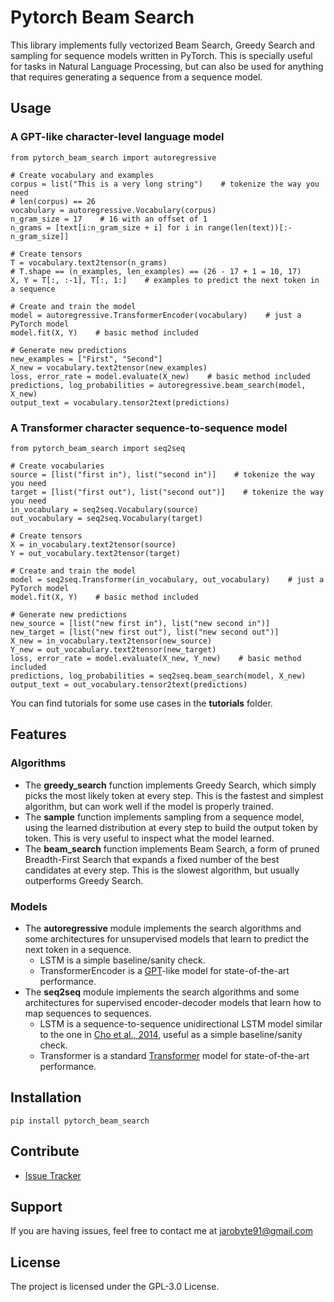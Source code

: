 # Pytorch Beam Search

This library implements fully vectorized Beam Search, Greedy Search and sampling for sequence models written in PyTorch. This is specially useful for tasks in Natural Language Processing, but can also be used for anything that requires generating a sequence from a sequence model.

## Usage

### A GPT-like character-level language model
    
    from pytorch_beam_search import autoregressive
    
    # Create vocabulary and examples
    corpus = list("This is a very long string")    # tokenize the way you need
    # len(corpus) == 26
    vocabulary = autoregressive.Vocabulary(corpus)
    n_gram_size = 17    # 16 with an offset of 1 
    n_grams = [text[i:n_gram_size + i] for i in range(len(text))[:-n_gram_size]]
    
    # Create tensors
    T = vocabulary.text2tensor(n_grams)
    # T.shape == (n_examples, len_examples) == (26 - 17 + 1 = 10, 17)
    X, Y = T[:, :-1], T[:, 1:]    # examples to predict the next token in a sequence
    
    # Create and train the model
    model = autoregressive.TransformerEncoder(vocabulary)    # just a PyTorch model
    model.fit(X, Y)    # basic method included
    
    # Generate new predictions
    new_examples = ["First", "Second"]
    X_new = vocabulary.text2tensor(new_examples)
    loss, error_rate = model.evaluate(X_new)    # basic method included
    predictions, log_probabilities = autoregressive.beam_search(model, X_new) 
    output_text = vocabulary.tensor2text(predictions)

### A Transformer character sequence-to-sequence model

    from pytorch_beam_search import seq2seq
    
    # Create vocabularies
    source = [list("first in"), list("second in")]    # tokenize the way you need
    target = [list("first out"), list("second out")]    # tokenize the way you need
    in_vocabulary = seq2seq.Vocabulary(source)
    out_vocabulary = seq2seq.Vocabulary(target)
    
    # Create tensors
    X = in_vocabulary.text2tensor(source)
    Y = out_vocabulary.text2tensor(target)
    
    # Create and train the model
    model = seq2seq.Transformer(in_vocabulary, out_vocabulary)    # just a PyTorch model
    model.fit(X, Y)    # basic method included
    
    # Generate new predictions
    new_source = [list("new first in"), list("new second in")]
    new_target = [list("new first out"), list("new second out")]
    X_new = in_vocabulary.text2tensor(new_source)
    Y_new = out_vocabulary.text2tensor(new_target)
    loss, error_rate = model.evaluate(X_new, Y_new)    # basic method included
    predictions, log_probabilities = seq2seq.beam_search(model, X_new) 
    output_text = out_vocabulary.tensor2text(predictions)
    
You can find tutorials for some use cases in the **tutorials** folder.

## Features

### Algorithms

- The **greedy_search** function implements Greedy Search, which simply picks the most likely token at every step. This is the fastest and simplest algorithm, but can work well if the model is properly trained.
- The **sample** function implements sampling from a sequence model, using the learned distribution at every step to build the output token by token. This is very useful to inspect what the model learned.
- The **beam_search** function implements Beam Search, a form of pruned Breadth-First Search that expands a fixed number of the best candidates at every step. This is the slowest algorithm, but usually outperforms Greedy Search.

### Models

- The **autoregressive** module implements the search algorithms and some architectures for unsupervised models that learn to predict the next token in a sequence.
  - LSTM is a simple baseline/sanity check.
  - TransformerEncoder is a [GPT](https://s3-us-west-2.amazonaws.com/openai-assets/research-covers/language-unsupervised/language_understanding_paper.pdf)-like model for state-of-the-art performance.
- The **seq2seq** module implements the search algorithms and some architectures for supervised encoder-decoder models that learn how to map sequences to sequences.  
  - LSTM is a sequence-to-sequence unidirectional LSTM model similar to the one in [Cho et al., 2014](https://arxiv.org/abs/1406.1078), useful as a simple baseline/sanity check.
  - Transformer is a standard [Transformer](https://arxiv.org/pdf/1706.03762.pdf) model for state-of-the-art performance.


## Installation

    pip install pytorch_beam_search

## Contribute

- [Issue Tracker](https://github.com/jarobyte91/pytorch_beam_search/issues)

## Support

If you are having issues, feel free to contact me at jarobyte91@gmail.com

## License

The project is licensed under the GPL-3.0 License.

